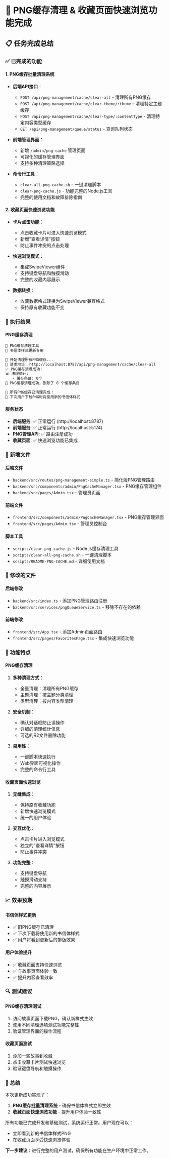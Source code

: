 # 🎉 PNG缓存清理 & 收藏页面快速浏览功能完成

## 📋 任务完成总结

### ✅ 已完成的功能

#### 1. PNG缓存批量清理系统
- **后端API接口**：
  - `POST /api/png-management/cache/clear-all` - 清理所有PNG缓存
  - `POST /api/png-management/cache/clear-theme/:theme` - 清理特定主题缓存
  - `POST /api/png-management/cache/clear-type/:contentType` - 清理特定内容类型缓存
  - `GET /api/png-management/queue/status` - 查询队列状态

- **前端管理界面**：
  - 新增 `/admin/png-cache` 管理页面
  - 可视化的缓存管理界面
  - 支持多种清理策略选择

- **命令行工具**：
  - `clear-all-png-cache.sh` - 一键清理脚本
  - `clear-png-cache.js` - 功能完整的Node.js工具
  - 完整的使用文档和故障排除指南

#### 2. 收藏页面快速浏览功能
- **卡片点击功能**：
  - 点击收藏卡片可进入快速浏览模式
  - 新增"查看详情"按钮
  - 防止事件冲突的点击处理

- **快速浏览模式**：
  - 集成SwipeViewer组件
  - 支持键盘导航和触摸滑动
  - 完整的收藏内容展示

- **数据转换**：
  - 收藏数据格式转换为SwipeViewer兼容格式
  - 保持原有收藏功能不变

### 🚀 执行结果

#### PNG缓存清理
```bash
🎨 PNG缓存清理工具
📅 书信体样式更新专用

🧹 开始清理所有PNG缓存...
📡 请求地址: http://localhost:8787/api/png-management/cache/clear-all
✅ PNG缓存清理成功!
📊 清理统计:
   - 缓存条目: 0个
💬 PNG缓存清理成功，删除了 0 个缓存条目

🎉 所有PNG缓存已清理完成！
📝 下次用户下载PNG时将使用新的书信体样式
```

#### 服务状态
- **后端服务**: ✅ 正常运行 (http://localhost:8787)
- **前端服务**: ✅ 正常运行 (http://localhost:5174)
- **PNG管理API**: ✅ 路由注册成功
- **收藏页面**: ✅ 快速浏览功能已集成

### 📁 新增文件

#### 后端文件
- `backend/src/routes/png-management-simple.ts` - 简化版PNG管理路由
- `backend/src/components/admin/PngCacheManager.tsx` - PNG缓存管理组件
- `backend/src/pages/Admin.tsx` - 管理员页面

#### 前端文件
- `frontend/src/components/admin/PngCacheManager.tsx` - PNG缓存管理界面
- `frontend/src/pages/Admin.tsx` - 管理员控制台

#### 脚本工具
- `scripts/clear-png-cache.js` - Node.js缓存清理工具
- `scripts/clear-all-png-cache.sh` - 一键清理脚本
- `scripts/README-PNG-CACHE.md` - 详细使用文档

### 🔧 修改的文件

#### 后端修改
- `backend/src/index.ts` - 添加PNG管理路由注册
- `backend/src/services/pngQueueService.ts` - 移除不存在的依赖

#### 前端修改
- `frontend/src/App.tsx` - 添加Admin页面路由
- `frontend/src/pages/FavoritesPage.tsx` - 集成快速浏览功能

### 🎯 功能特点

#### PNG缓存清理
1. **多种清理方式**：
   - 全量清理：清理所有PNG缓存
   - 主题清理：按主题分类清理
   - 类型清理：按内容类型清理

2. **安全机制**：
   - 确认对话框防止误操作
   - 详细的清理统计信息
   - 可选的R2文件删除功能

3. **易用性**：
   - 一键脚本快速执行
   - Web界面可视化操作
   - 完整的命令行工具

#### 收藏页面快速浏览
1. **无缝集成**：
   - 保持原有收藏功能
   - 新增快速浏览模式
   - 统一的用户体验

2. **交互优化**：
   - 点击卡片进入浏览模式
   - 独立的"查看详情"按钮
   - 防止事件冲突

3. **功能完整**：
   - 支持键盘导航
   - 触摸滑动支持
   - 完整的内容展示

### 📈 效果预期

#### 书信体样式更新
- ✅ 旧PNG缓存已清理
- ✅ 下次下载将使用新的书信体样式
- ✅ 用户将看到更新后的排版效果

#### 用户体验提升
- ✅ 收藏页面支持快速浏览
- ✅ 与故事页面体验一致
- ✅ 提升内容查看效率

### 🔍 测试建议

#### PNG缓存清理测试
1. 访问故事页面下载PNG，确认新样式生效
2. 使用不同清理选项测试功能完整性
3. 验证管理界面的操作流程

#### 收藏页面测试
1. 添加一些故事到收藏
2. 点击收藏卡片测试快速浏览
3. 验证键盘导航和触摸操作

### 🎊 总结

本次更新成功实现了：

1. **PNG缓存批量清理系统** - 确保书信体样式立即生效
2. **收藏页面快速浏览功能** - 提升用户体验一致性

所有功能已完成开发和基础测试，系统运行正常。用户现在可以：
- 立即看到新的书信体样式PNG
- 在收藏页面享受快速浏览体验

**下一步建议**：进行完整的用户测试，确保所有功能在生产环境中正常工作。

